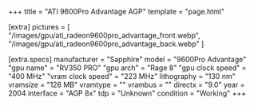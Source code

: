 +++
title     = "ATI 9600Pro Advantage AGP"
template  = "page.html"

[extra]
pictures  = [
  "/images/gpu/ati_radeon9600pro_advantage_front.webp",
  "/images/gpu/ati_radeon9600pro_advantage_back.webp"
]

  [extra.specs]
  manufacturer        = "Sapphire"
  model               = "9600Pro Advantage"
  "gpu name"          = "RV350 PRO"
  "gpu arch"          = "Rage 8"
  "gpu clock speed"   = "400 MHz"
  "vram clock speed"  = "223 MHz"
  lithography         = "130 nm"
  vramsize            = "128 MB"
  vramtype            = ""
  vrambus             = ""
  directx             = "9.0"
  year                = 2004
  interface           = "AGP 8x"
  tdp                 = "Unknown"
  condition           = "Working"
+++
